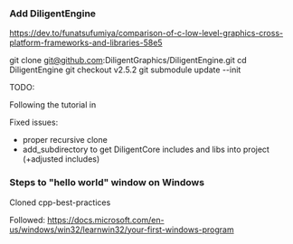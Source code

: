 



### Add DiligentEngine

https://dev.to/funatsufumiya/comparison-of-c-low-level-graphics-cross-platform-frameworks-and-libraries-58e5

git clone git@github.com:DiligentGraphics/DiligentEngine.git
cd DiligentEngine
git checkout v2.5.2
git submodule update --init

TODO:

Following the tutorial in 


Fixed issues:
* proper recursive clone
* add_subdirectory to get DiligentCore includes and libs into project (+adjusted includes) 



### Steps to "hello world" window on Windows

Cloned cpp-best-practices

Followed:
https://docs.microsoft.com/en-us/windows/win32/learnwin32/your-first-windows-program


